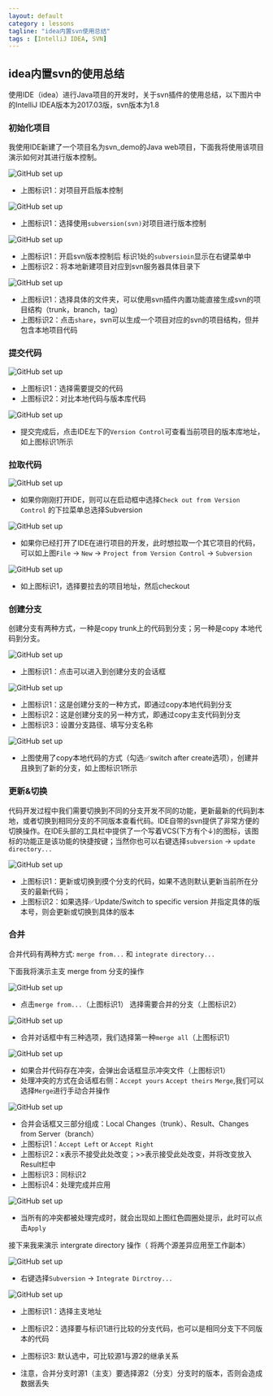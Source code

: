 ```yaml
---
layout: default
category : lessons
tagline: "idea内置svn使用总结"
tags : [IntelliJ IDEA, SVN]
---
```


## idea内置svn的使用总结

使用IDE（idea）进行Java项目的开发时，关于svn插件的使用总结，以下图片中的IntelliJ IDEA版本为2017.03版，svn版本为1.8

### 初始化项目

我使用IDE新建了一个项目名为svn_demo的Java web项目，下面我将使用该项目演示如何对其进行版本控制。

![GitHub set up](https://raw.githubusercontent.com/Lucces/blog/gh-pages/images/1.jpg)

* 上图标识1：对项目开启版本控制

![GitHub set up](https://raw.githubusercontent.com/Lucces/blog/gh-pages/images/2.jpg)

* 上图标识1：选择使用`subversion(svn)`对项目进行版本控制

![GitHub set up](https://raw.githubusercontent.com/Lucces/blog/gh-pages/images/3.jpg)

* 上图标识1：开启svn版本控制后 标识1处的`subversioin`显示在右键菜单中
* 上图标识2：将本地新建项目对应到svn服务器具体目录下

![GitHub set up](https://raw.githubusercontent.com/Lucces/blog/gh-pages/images/4.jpg)

* 上图标识1：选择具体的文件夹，可以使用svn插件内置功能直接生成svn的项目结构（trunk，branch，tag）
* 上图标识2：点击`share`，svn可以生成一个项目对应的svn的项目结构，但并包含本地项目代码

### 提交代码

![GitHub set up](https://raw.githubusercontent.com/Lucces/blog/gh-pages/images/5.jpg)

* 上图标识1：选择需要提交的代码
* 上图标识2：对比本地代码与版本库代码

![GitHub set up](https://raw.githubusercontent.com/Lucces/blog/gh-pages/images/6.jpg)

* 提交完成后，点击IDE左下的`Version Control`可查看当前项目的版本库地址，如上图标识1所示

### 拉取代码

![GitHub set up](https://raw.githubusercontent.com/Lucces/blog/gh-pages/images/21.jpg)

* 如果你刚刚打开IDE，则可以在启动框中选择`Check out from Version Control` 的下拉菜单总选择Subversion

![GitHub set up](https://raw.githubusercontent.com/Lucces/blog/gh-pages/images/20.jpg)

* 如果你已经打开了IDE在进行项目的开发，此时想拉取一个其它项目的代码，可以如上图`File` → `New` → `Project from Version Control` → `Subversion`

![GitHub set up](https://raw.githubusercontent.com/Lucces/blog/gh-pages/images/22.jpg)

* 如上图标识1，选择要拉去的项目地址，然后checkout


### 创建分支
创建分支有两种方式，一种是copy trunk上的代码到分支；另一种是copy 本地代码到分支。

![GitHub set up](https://raw.githubusercontent.com/Lucces/blog/gh-pages/images/7.jpg)

* 上图标识1：点击可以进入到创建分支的会话框

![GitHub set up](https://raw.githubusercontent.com/Lucces/blog/gh-pages/images/8.jpg)

* 上图标识1：这是创建分支的一种方式，即通过copy本地代码到分支
* 上图标识2：这是创建分支的另一种方式，即通过copy主支代码到分支
* 上图标识3：设置分支路径、填写分支名称

![GitHub set up](https://raw.githubusercontent.com/Lucces/blog/gh-pages/images/9.jpg)

* 上图使用了copy本地代码的方式（勾选✅switch after create选项），创建并且换到了新的分支，如上图标识1所示

### 更新&切换

代码开发过程中我们需要切换到不同的分支开发不同的功能，更新最新的代码到本地，或者切换到相同分支的不同版本查看代码。IDE自带的svn提供了非常方便的切换操作。在IDE头部的工具栏中提供了一个写着VCS(下方有个↓)的图标，该图标的功能正是该功能的快捷按键；当然你也可以右键选择`subversion` → `update directory...` 

![GitHub set up](https://raw.githubusercontent.com/Lucces/blog/gh-pages/images/10.jpg)

* 上图标识1：更新或切换到摸个分支的代码，如果不选则默认更新当前所在分支的最新代码；
* 上图标识2：如果选择✅Update/Switch to specific version 并指定具体的版本号，则会更新或切换到具体的版本

### 合并

合并代码有两种方式: `merge from...` 和 `integrate directory...`

下面我将演示主支 merge from 分支的操作

![GitHub set up](https://raw.githubusercontent.com/Lucces/blog/gh-pages/images/11.jpg)

* 点击`merge from...`（上图标识1） 选择需要合并的分支（上图标识2）

![GitHub set up](https://raw.githubusercontent.com/Lucces/blog/gh-pages/images/12.jpg)

* 合并对话框中有三种选项，我们选择第一种`merge all`（上图标识1）

![GitHub set up](https://raw.githubusercontent.com/Lucces/blog/gh-pages/images/14.jpg)

* 如果合并代码存在冲突，会弹出会话框显示冲突文件（上图标识1）
* 处理冲突的方式在会话框右侧：`Accept yours` `Accept theirs` `Merge`,我们可以选择`Merge`进行手动合并操作

![GitHub set up](https://raw.githubusercontent.com/Lucces/blog/gh-pages/images/15.jpg)

* 合并会话框又三部分组成：Local Changes（trunk）、Result、Changes from Server（branch）
* 上图标识1：`Accept Left` or `Accept Right`
* 上图标识2：x表示不接受此处改变；>>表示接受此处改变，并将改变放入Result栏中
* 上图标识3：同标识2
* 上图标识4：处理完成并应用

![GitHub set up](https://raw.githubusercontent.com/Lucces/blog/gh-pages/images/16.jpg)

* 当所有的冲突都被处理完成时，就会出现如上图红色圆圈处提示，此时可以点击`Apply`

接下来我来演示 intergrate directory 操作（ 将两个源差异应用至工作副本）

![GitHub set up](https://raw.githubusercontent.com/Lucces/blog/gh-pages/images/17.jpg)

* 右键选择`Subversion` → `Integrate Dirctroy...`

![GitHub set up](https://raw.githubusercontent.com/Lucces/blog/gh-pages/images/18.jpg)

* 上图标识1：选择主支地址
* 上图标识2：选择要与标识1进行比较的分支代码，也可以是相同分支下不同版本的代码
* 上图标识3: 默认选中，可比较源1与源2的继承关系

* 注意，合并分支时源1（主支）要选择源2（分支）分支时的版本，否则会造成数据丢失


